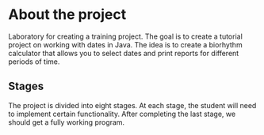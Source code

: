 # About the project

Laboratory for creating a training project. The goal is to create a tutorial project on working with dates in Java. The idea is to create a biorhythm calculator that allows you to select dates and print reports for different periods of time.

## Stages

The project is divided into eight stages. At each stage, the student will need to implement certain functionality. After completing the last stage, we should get a fully working program.
